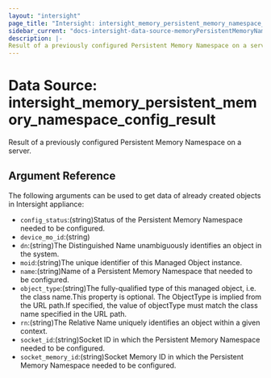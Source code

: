 ```yaml
---
layout: "intersight"
page_title: "Intersight: intersight_memory_persistent_memory_namespace_config_result"
sidebar_current: "docs-intersight-data-source-memoryPersistentMemoryNamespaceConfigResult"
description: |-
Result of a previously configured Persistent Memory Namespace on a server.
---
```


# Data Source: intersight_memory_persistent_memory_namespace_config_result
Result of a previously configured Persistent Memory Namespace on a server.
## Argument Reference
The following arguments can be used to get data of already created objects in Intersight appliance:
* `config_status`:(string)Status of the Persistent Memory Namespace needed to be configured.
* `device_mo_id`:(string)
* `dn`:(string)The Distinguished Name unambiguously identifies an object in the system.
* `moid`:(string)The unique identifier of this Managed Object instance.
* `name`:(string)Name of a Persistent Memory Namespace that needed to be configured.
* `object_type`:(string)The fully-qualified type of this managed object, i.e. the class name.This property is optional. The ObjectType is implied from the URL path.If specified, the value of objectType must match the class name specified in the URL path.
* `rn`:(string)The Relative Name uniquely identifies an object within a given context.
* `socket_id`:(string)Socket ID in which the Persistent Memory Namespace needed to be configured.
* `socket_memory_id`:(string)Socket Memory ID in which the Persistent Memory Namespace needed to be configured.
